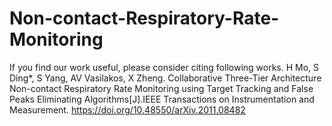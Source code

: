 # Non-contact-Respiratory-Rate-Monitoring

If you find our work useful, please consider citing following works.
H Mo, S Ding*, S Yang, AV Vasilakos, X Zheng. Collaborative Three-Tier Architecture Non-contact Respiratory Rate Monitoring using Target Tracking and False Peaks Eliminating Algorithms[J].IEEE Transactions on Instrumentation and Measurement.
https://doi.org/10.48550/arXiv.2011.08482
